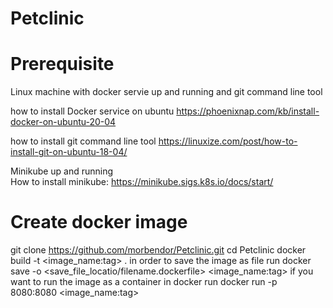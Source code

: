# Petclinic

# Prerequisite 
Linux machine with docker servie up and running and git command line tool 

 how to install Docker service on ubuntu
https://phoenixnap.com/kb/install-docker-on-ubuntu-20-04

 how to install git command line tool 
https://linuxize.com/post/how-to-install-git-on-ubuntu-18-04/


 Minikube up and running  
 How to install minikube:
https://minikube.sigs.k8s.io/docs/start/


# Create docker image 
 git clone https://github.com/morbendor/Petclinic.git
 cd Petclinic 
 docker build -t <image_name:tag> .
 in order to save the image as file run 
 docker save -o <save_file_locatio/filename.dockerfile> <image_name:tag>
 if you want to run the image as a container in docker run 
 docker run -p 8080:8080 <image_name:tag>
 
 
